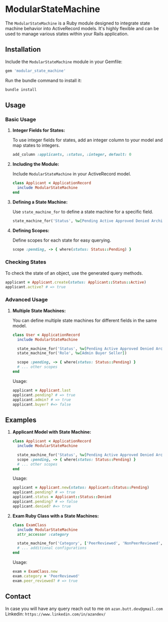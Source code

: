 
# ModularStateMachine

The `ModularStateMachine` is a Ruby module designed to integrate state machine behavior into ActiveRecord models. It's highly flexible and can be used to manage various states within your Rails application.

## Installation

Include the `ModularStateMachine` module in your Gemfile:

```ruby
gem 'modular_state_machine'
```

Run the bundle command to install it:

```bash
bundle install
```

## Usage

### Basic Usage

1. **Integer Fields for States:**

   To use integer fields for states, add an integer column to your model and map states to integers.

   ```ruby
   add_column :applicants, :status, :integer, default: 0
   ```

2. **Including the Module:**

   Include `ModularStateMachine` in your ActiveRecord model.

   ```ruby
   class Applicant < ApplicationRecord
     include ModularStateMachine
   end
   ```

3. **Defining a State Machine:**

   Use `state_machine_for` to define a state machine for a specific field.

   ```ruby
   state_machine_for('Status', %w[Pending Active Approved Denied Archived])
   ```

4. **Defining Scopes:**

   Define scopes for each state for easy querying.

   ```ruby
   scope :pending, -> { where(status: Status::Pending) }
   ```

### Checking States

To check the state of an object, use the generated query methods.

```ruby
applicant = Applicant.create(status: Applicant::Status::Active)
applicant.active? # => true
```   

### Advanced Usage

1. **Multiple State Machines:**

   You can define multiple state machines for different fields in the same model.

   ```ruby
   class User < ApplicationRecord
     include ModularStateMachine

     state_machine_for('Status', %w[Pending Active Approved Denied Archived])
     state_machine_for('Role', %w[Admin Buyer Seller])
   
     scope :pending, -> { where(status: Status::Pending) }    
     # ... other scopes
   end
   ```

   Usage:

   ```ruby
   applicant = Applicant.last
   applicant.pending? # => true
   applicant.admin? # => true
   applicant.buyer? #=> false
   ```

## Examples

1. **Applicant Model with State Machine:**

   ```ruby
   class Applicant < ApplicationRecord
     include ModularStateMachine

     state_machine_for('Status', %w[Pending Active Approved Denied Archived])
     scope :pending, -> { where(status: Status::Pending) }
     # ... other scopes
   end
   ```

   Usage:

   ```ruby
   applicant = Applicant.new(status: Applicant::Status::Pending)
   applicant.pending? # => true
   applicant.status = Applicant::Status::Denied
   applicant.pending? # => false
   applicant.denied? #=> true
   ```

2. **Exam Ruby Class with a State Machines:**

   ```ruby
   class ExamClass
     include ModularStateMachine
     attr_accessor :category

     state_machine_for('Category', ['PeerReviewed', 'NonPeerReviewed', 'CaseStudy'])
     # ... additional configurations
   end
   ```

   Usage:

   ```ruby
   exam = ExamClass.new
   exam.category = 'PeerReviewed'
   exam.peer_reviewed? # => true
   ```
   
## Contact
   In case you will have any query reach out to me on `azan.butt.dev@gmail.com`
   Linkedin: `https://www.linkedin.com/in/azandev/`
